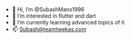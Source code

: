 - 👋 Hi, I’m @SubashMano1996
- 👀 I’m interested in flutter and dart
- 🌱 I’m currently learning advanced topics of it
- 📫 Subash@teamtwekas.com

<!---
SubashMano1996/SubashMano1996 is a ✨ special ✨ repository because its `README.md` (this file) appears on your GitHub profile.
You can click the Preview link to take a look at your changes.
--->
